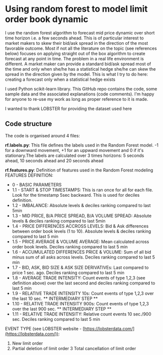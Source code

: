 # Using random forest to model limit order book dynamic
I use the random forest algorithm to forecast mid price dynamic over short time horizon i.e. a few seconds ahead. This is of particular interest to market makers to skew their bid/ask spread in the direction of the most favorable outcome. Most if not all the literature on the topic (see references below) focuses on applying straight out of the box algorithm to create forecast at any point in time. The problem in a real life environment is different. A market maker can provide a standard bid/ask spread most of the time and only when she/he has a statistical hedge she/he can skew the spread in the direction given by the model. This is what I try to do here: creating a forecast only when a statistical hedge exists

I used Python scikit-learn  library. This GitHub repo contains the code, some sample data and the associated explanations (code comments). I'm happy for anyone to re-use my work as long as proper reference to it is made.

I wanted to thank LOBSTER for providing the dataset used here

## Code structure
The code is organised around 4 files:

**rf.labels.py**: This file defines the labels used in the Random Forest model. -1 for a downward movement, +1 for an uppward movement and 0 if it's stationary.The labels are calculated over 3 times horizons: 5 seconds ahead, 10 seconds ahead and 20 seconds ahead

**rf.features.py**: Definition of features used in the Random Forest modeling 
FEATURES DEFINITION:
- 0    - BASIC PARAMETERS
- 1.1  - START & STOP TIMESTAMPS: This is ran once for all for each file. Look for the timestamp 5sec backward. This is used for deciles definition.
- 1.2  - IMBALANCE: Absolute levels & deciles ranking compared to last 5min
- 1.3  - MID PRICE, B/A PRICE SPREAD, B/A VOLUME SPREAD: Absolute levels & deciles ranking compared to last 5min
- 1.4  - PRICE DIFFERENCES ACCROSS LEVELS: Bid & Ask differences between order book levels (1 to 10). Absolute levels & deciles ranking compared to last 5 min
- 1.5  - PRICE AVERAGE & VOLUME AVERAGE: Mean calculated across order book levels. Deciles ranking compared to last 5 min
- 1.6  - ACCUMULATED DIFFERENCES PRICE & VOLUME: Sum of all bid minus sum of all asks across levels. Deciles ranking compared to last 5 min
- 1.7  - BID, ASK, BID SIZE & ASK SIZE DERIVATIVEs: Last compared to price 1 sec. ago. Deciles ranking compared to last 5 min 
- 1.8  - AVERAGE TRADE INTENSITY: Count events of type 1,2,3 (see definition above) over the last second and deciles ranking compared to last 5 min
- 1.9  - RELATIVE TRADE INTENSITY 10s: Count events of type 1,2,3 over the last 10 sec. ** INTERMEDIARY STEP **
- 1.10 - RELATIVE TRADE INTENSITY 900s: Count events of type 1,2,3 over the last 900 sec. ** INTERMEDIARY STEP **
- 1.11 - RELATIVE TRADE INTENSITY: Relative count events 10 sec./900 sec. Deciles ranking compared to last 5 min

EVENT TYPE (see LOBSTER website - [https://lobsterdata.com/](https://lobsterdata.com/)):
1. New limit order 
2. Partial deletion of limit order
3  Total cancellation of limit order

